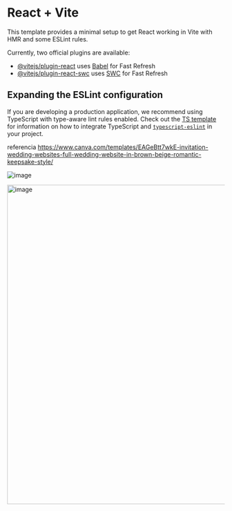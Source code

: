 # React + Vite

This template provides a minimal setup to get React working in Vite with HMR and some ESLint rules.

Currently, two official plugins are available:

- [@vitejs/plugin-react](https://github.com/vitejs/vite-plugin-react/blob/main/packages/plugin-react) uses [Babel](https://babeljs.io/) for Fast Refresh
- [@vitejs/plugin-react-swc](https://github.com/vitejs/vite-plugin-react/blob/main/packages/plugin-react-swc) uses [SWC](https://swc.rs/) for Fast Refresh

## Expanding the ESLint configuration

If you are developing a production application, we recommend using TypeScript with type-aware lint rules enabled. Check out the [TS template](https://github.com/vitejs/vite/tree/main/packages/create-vite/template-react-ts) for information on how to integrate TypeScript and [`typescript-eslint`](https://typescript-eslint.io) in your project.

referencia
https://www.canva.com/templates/EAGeBtt7wkE-invitation-wedding-websites-full-wedding-website-in-brown-beige-romantic-keepsake-style/


![image](https://github.com/user-attachments/assets/74e970b5-5920-4018-8592-9fd830626eac)

<img width="740" alt="image" src="https://github.com/user-attachments/assets/a0306ff3-501f-4db5-b462-29304d86f375" />


